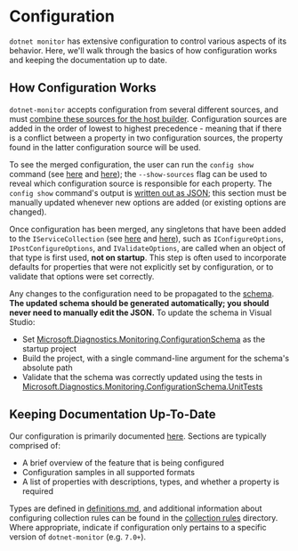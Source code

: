 # Configuration

`dotnet monitor` has extensive configuration to control various aspects of its behavior. Here, we'll walk through the basics of how configuration works and keeping the documentation up to date.

## How Configuration Works

`dotnet-monitor` accepts configuration from several different sources, and must [combine these sources for the host builder](https://github.com/dotnet/dotnet-monitor/blob/718d214708c2cbe7bc70fc7cbf2694c11b43a9e9/src/Tools/dotnet-monitor/HostBuilder/HostBuilderHelper.cs#L48). Configuration sources are added in the order of lowest to highest precedence - meaning that if there is a conflict between a property in two configuration sources, the property found in the latter configuration source will be used.

To see the merged configuration, the user can run the `config show` command (see [here](https://github.com/dotnet/dotnet-monitor/blob/718d214708c2cbe7bc70fc7cbf2694c11b43a9e9/src/Tools/dotnet-monitor/Program.cs#L71) and [here](https://github.com/dotnet/dotnet-monitor/blob/718d214708c2cbe7bc70fc7cbf2694c11b43a9e9/src/Tools/dotnet-monitor/Commands/ConfigShowCommandHandler.cs)); the `--show-sources` flag can be used to reveal which configuration source is responsible for each property. The `config show` command's output is [written out as JSON](https://github.com/dotnet/dotnet-monitor/blob/718d214708c2cbe7bc70fc7cbf2694c11b43a9e9/src/Tools/dotnet-monitor/ConfigurationJsonWriter.cs); this section must be manually updated whenever new options are added (or existing options are changed).

Once configuration has been merged, any singletons that have been added to the `IServiceCollection` (see [here](https://github.com/dotnet/dotnet-monitor/blob/718d214708c2cbe7bc70fc7cbf2694c11b43a9e9/src/Tools/dotnet-monitor/ServiceCollectionExtensions.cs) and [here](https://github.com/dotnet/dotnet-monitor/blob/718d214708c2cbe7bc70fc7cbf2694c11b43a9e9/src/Tools/dotnet-monitor/Commands/CollectCommandHandler.cs#L84)), such as `IConfigureOptions`, `IPostConfigureOptions`, and `IValidateOptions`, are called when an object of that type is first used, **not on startup**. This step is often used to incorporate defaults for properties that were not explicitly set by configuration, or to validate that options were set correctly.

Any changes to the configuration need to be propagated to the [schema](https://github.com/dotnet/dotnet-monitor/blob/718d214708c2cbe7bc70fc7cbf2694c11b43a9e9/documentation/schema.json). **The updated schema should be generated automatically; you should never need to manually edit the JSON.** To update the schema in Visual Studio:
* Set [Microsoft.Diagnostics.Monitoring.ConfigurationSchema](https://github.com/dotnet/dotnet-monitor/tree/718d214708c2cbe7bc70fc7cbf2694c11b43a9e9/src/Tests/Microsoft.Diagnostics.Monitoring.ConfigurationSchema) as the startup project
* Build the project, with a single command-line argument for the schema's absolute path
* Validate that the schema was correctly updated using the tests in [Microsoft.Diagnostics.Monitoring.ConfigurationSchema.UnitTests](https://github.com/dotnet/dotnet-monitor/tree/718d214708c2cbe7bc70fc7cbf2694c11b43a9e9/src/Tests/Microsoft.Diagnostics.Monitoring.ConfigurationSchema.UnitTests)

## Keeping Documentation Up-To-Date

Our configuration is primarily documented [here](https://github.com/dotnet/dotnet-monitor/tree/718d214708c2cbe7bc70fc7cbf2694c11b43a9e9/documentation/configuration). Sections are typically comprised of:
* A brief overview of the feature that is being configured
* Configuration samples in all supported formats
* A list of properties with descriptions, types, and whether a property is required

Types are defined in [definitions.md](https://github.com/dotnet/dotnet-monitor/blob/718d214708c2cbe7bc70fc7cbf2694c11b43a9e9/documentation/api/definitions.md), and additional information about configuring collection rules can be found in the [collection rules](https://github.com/dotnet/dotnet-monitor/blob/718d214708c2cbe7bc70fc7cbf2694c11b43a9e9/documentation/collectionrules) directory. Where appropriate, indicate if configuration only pertains to a specific version of `dotnet-monitor` (e.g. `7.0+`).
